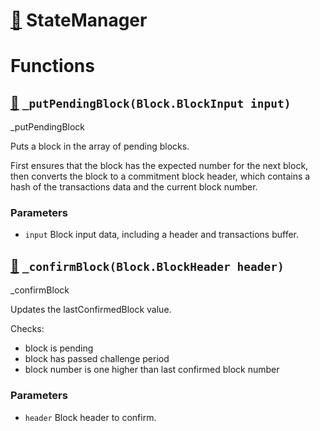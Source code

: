 # [🔗](contracts/StateManager.sol#L10) StateManager

# Functions

## [🔗](contracts/StateManager.sol#L15) `_putPendingBlock(Block.BlockInput input)`

\_putPendingBlock

Puts a block in the array of pending blocks.

First ensures that the block has the expected number for the next block, then converts the block to a commitment block header, which contains a hash of the transactions data and the current block number.

### Parameters

- `input` Block input data, including a header and transactions buffer.

## [🔗](contracts/StateManager.sol#L34) `_confirmBlock(Block.BlockHeader header)`

\_confirmBlock

Updates the lastConfirmedBlock value.

Checks:

- block is pending
- block has passed challenge period
- block number is one higher than last confirmed block number

### Parameters

- `header` Block header to confirm.
